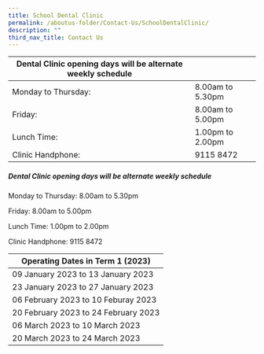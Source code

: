 ```yaml
---
title: School Dental Clinic
permalink: /aboutus-folder/Contact-Us/SchoolDentalClinic/
description: ""
third_nav_title: Contact Us
---
```

 
|**Dental Clinic opening days will be alternate weekly schedule** |  |
| -------- | -------- |
| Monday to Thursday:     | 8.00am to 5.30pm |   
| Friday:  | 8.00am to 5.00pm | 
| Lunch Time:| 1.00pm to 2.00pm |   
| Clinic Handphone:    | 9115 8472 |

##### Dental Clinic opening days will be alternate weekly schedule
Monday to Thursday: 8.00am to 5.30pm

Friday: 8.00am to 5.00pm

Lunch Time: 1.00pm to 2.00pm

Clinic Handphone: 9115 8472


| **Operating Dates in Term 1 (2023)** |
| -------- |
| 09 January 2023 to 13 January 2023 | 
| 23 January 2023 to 27 January 2023 |
| 06 February 2023 to 10 Feburay 2023 |
| 20 February 2023 to 24 February 2023 |
| 06 March 2023 to 10 March 2023 |
| 20 March 2023 to 24 March 2023 |